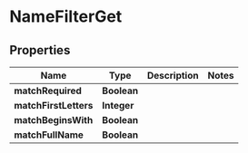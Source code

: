 

# NameFilterGet


## Properties

| Name | Type | Description | Notes |
|------------ | ------------- | ------------- | -------------|
|**matchRequired** | **Boolean** |  |  |
|**matchFirstLetters** | **Integer** |  |  |
|**matchBeginsWith** | **Boolean** |  |  |
|**matchFullName** | **Boolean** |  |  |



